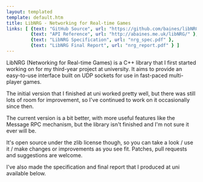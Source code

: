 ```yaml
---
layout: templated
template: default.htm
title: LibNRG - Networking for Real-time Games
links: [ {text: "GitHub Source", url: "https://github.com/baines/libNRG" },
         {text: "API Reference", url: "http://abaines.me.uk/libNRG/" },
         {text: "LibNRG Specification", url: "nrg_spec.pdf" },
         {text: "LibNRG Final Report", url: "nrg_report.pdf" } ]
---
```


LibNRG (Networking for Real-time Games) is a C++ library that I first started
working on for my third-year project at university. It aims to provide an
easy-to-use interface built on UDP sockets for use in fast-paced multi-player games.

The initial version that I finished at uni worked pretty well, but there was 
still lots of room for improvement, so I've continued to work on it occasionally 
since then.

The current version is a bit better, with more useful features like the Message 
RPC mechanism, but the library isn't finished and I'm not sure it ever will be.

It's open source under the zlib license though, so you can take a look / use it 
/ make changes or improvements as you see fit. Patches, pull requests and 
suggestions are welcome.

I've also made the specification and final report that I produced at uni 
available below.

